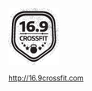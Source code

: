 [![16.9 CrossFit](/img/logo.png?raw=true "16.9 CrossFit")](http://16.9crossfit.com)

http://16.9crossfit.com
